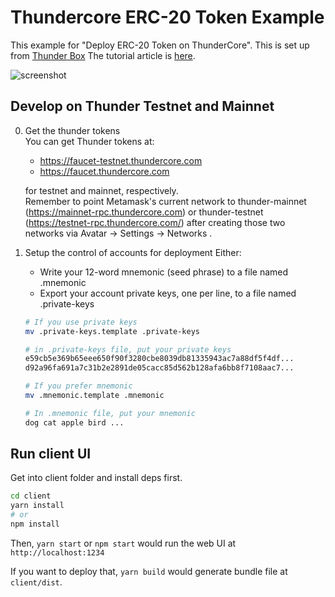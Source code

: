 # Thundercore ERC-20 Token Example

This example for "Deploy ERC-20 Token on ThunderCore". This is set up from [Thunder Box](https://github.com/thundercore/thunder-box)
The tutorial article is [here]().

![screenshot]()

## Develop on Thunder Testnet and Mainnet

0. Get the thunder tokens  
  You can get Thunder tokens at: 
  
    - https://faucet-testnet.thundercore.com
    - https://faucet.thundercore.com
  
    for testnet and mainnet, respectively.  
    Remember to point Metamask's current network to thunder-mainnet (https://mainnet-rpc.thundercore.com) or thunder-testnet (https://testnet-rpc.thundercore.com/) after creating those two networks via Avatar -> Settings -> Networks .

1. Setup the control of accounts for deployment
  Either:
    - Write your 12-word mnemonic (seed phrase) to a file named .mnemonic
    - Export your account private keys, one per line, to a file named .private-keys

    ```bash
    # If you use private keys
    mv .private-keys.template .private-keys

    # in .private-keys file, put your private keys
    e59cb5e369b65eee650f90f3280cbe8039db81335943ac7a88df5f4df...
    d92a96fa691a7c31b2e2891de05cacc85d562b128afa6bb8f7108aac7...

    # If you prefer mnemonic
    mv .mnemonic.template .mnemonic

    # In .mnemonic file, put your mnemonic
    dog cat apple bird ...
    ```


## Run client UI

Get into client folder and install deps first.

```bash
cd client
yarn install
# or
npm install
```

Then, `yarn start` or `npm start` would run the web UI at `http://localhost:1234`

If you want to deploy that, `yarn build` would generate bundle file at `client/dist`.
